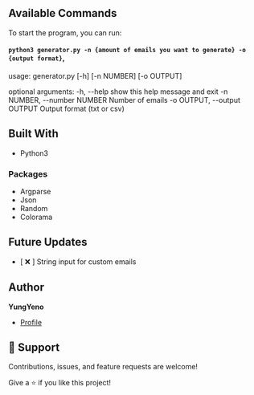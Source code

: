 <h1 align="center"><Email_Gen></h1>

<p align="center"><Generate unlimited dummy emails!></p>


## Available Commands

To start the program, you can run:

#### `python3 generator.py -n {amount of emails you want to generate} -o {output format}`,

usage: generator.py [-h] [-n NUMBER] [-o OUTPUT]

optional arguments:
  -h, --help            show this help message and exit
  -n NUMBER, --number NUMBER
                        Number of emails
  -o OUTPUT, --output OUTPUT
                        Output format (txt or csv)


## Built With

- Python3
### Packages
- Argparse
- Json
- Random
- Colorama

## Future Updates

- [ ❌ ] String input for custom emails

## Author

**YungYeno**

- [Profile](https://github.com/YungYeno)

## 🤝 Support

Contributions, issues, and feature requests are welcome!

Give a ⭐️ if you like this project!
